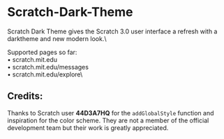 # Scratch-Dark-Theme

Scratch Dark Theme gives the Scratch 3.0 user interface a refresh with a darktheme and new modern look.\

Supported pages so far:\
  • scratch.mit.edu\
  • scratch.mit.edu/messages\
  • scratch.mit.edu/explore\

## Credits:

Thanks to Scratch user **44D3A7HQ** for the `addGlobalStyle` function and inspiration for the color scheme. They are not a member of the official development team but their work is greatly appreciated.
